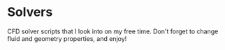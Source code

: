 # Solvers
CFD solver scripts that I look into on my free time.
Don't forget to change fluid and geometry properties, and enjoy!
